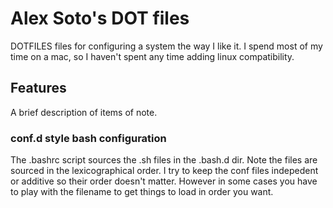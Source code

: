 Alex Soto's DOT files
=====================

DOTFILES files for configuring a system the way I like it.  I spend most of 
my time on a mac, so I haven't spent any time adding linux compatibility.

Features
--------
A brief description of items of note.

### conf.d style bash configuration
The .bashrc script sources the .sh files in the .bash.d dir.  Note the 
files are sourced in the lexicographical order.  I try to keep the conf files
indepedent or additive so their order doesn't matter.  However in some cases
you have to play with the filename to get things to load in order you want.

